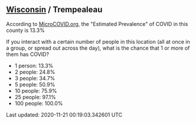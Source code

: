 
## [Wisconsin](/united-states/wisconsin) / Trempealeau

According to [MicroCOVID.org](http://microcovid.org),
the "Estimated Prevalence" of COVID in this county is 13.3%

If you interact with a certain number of people in this location
(all at once in a group, or spread out across the day), what is the chance that
1 or more of them has COVID?

- 1 person: 13.3%
- 2 people: 24.8%
- 3 people: 34.7%
- 5 people: 50.9%
- 10 people: 75.9%
- 25 people: 97.1%
- 100 people: 100.0%

Last updated: 2020-11-21 00:19:03.342601 UTC
